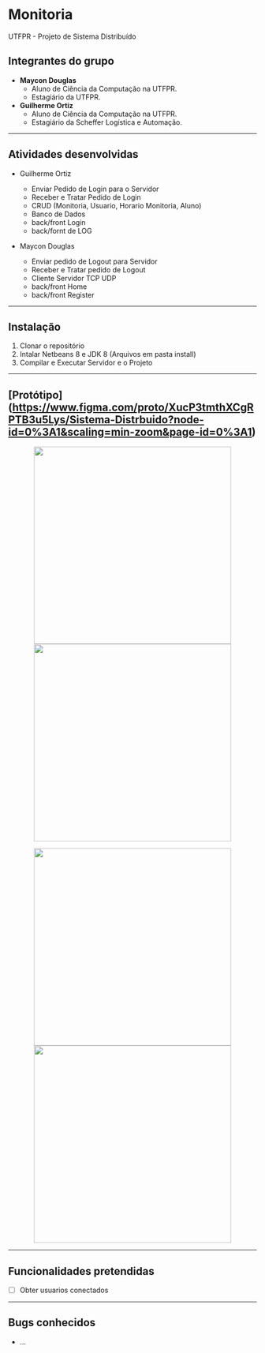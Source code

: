 # Monitoria
UTFPR - Projeto de Sistema Distribuído 
## Integrantes do grupo
* **Maycon Douglas**
  * Aluno de Ciência da Computação na UTFPR.
  * Estagiário da UTFPR.
* **Guilherme Ortiz**
  * Aluno de Ciência da Computação na UTFPR.
  * Estagiário da Scheffer Logística e Automação.
  
------------------------------------------
## Atividades desenvolvidas
* Guilherme Ortiz
  * Enviar Pedido de Login para o Servidor
  * Receber e Tratar Pedido de Login
  * CRUD (Monitoria, Usuario, Horario Monitoria, Aluno)
  * Banco de Dados
  * back/front Login
  * back/fornt de LOG

* Maycon Douglas
  * Enviar pedido de Logout para Servidor
  * Receber e Tratar pedido de Logout
  * Cliente Servidor TCP UDP
  * back/front Home
  * back/front Register
  
------------------------------------------
## Instalação
 1. Clonar o repositório
 2. Intalar Netbeans 8 e JDK 8 (Arquivos em pasta install)
 3. Compilar e Executar Servidor e o Projeto
 
------------------------------------------
## [Protótipo] (https://www.figma.com/proto/XucP3tmthXCgRPTB3u5Lys/Sistema-Distrbuido?node-id=0%3A1&scaling=min-zoom&page-id=0%3A1)

<p align="center">
  <img src="https://i.imgur.com/NCVLciv.png" width="400">
  <img src="https://i.imgur.com/PX9hVzJ.png" width="400">
</p>
<p align="center">
  <img src="https://i.imgur.com/PF2cCjO.png" width="400">
  <img src="https://i.imgur.com/LCgUveI.png" width="400">
</p>

------------------------------------------
## Funcionalidades pretendidas
- [ ] Obter usuarios conectados 

------------------------------------------
## Bugs conhecidos
* ...

